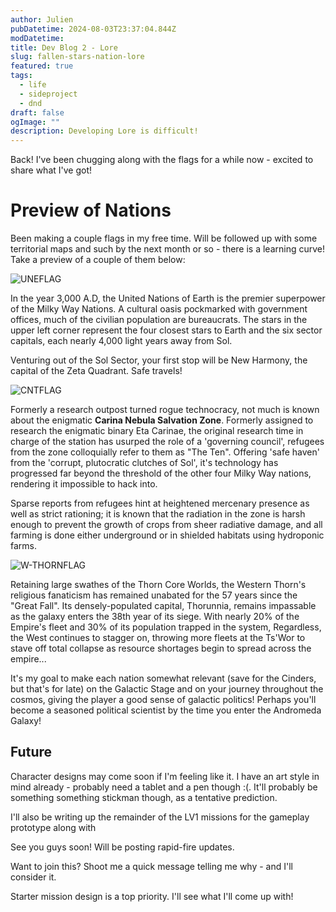 ```yaml
---
author: Julien
pubDatetime: 2024-08-03T23:37:04.844Z
modDatetime:
title: Dev Blog 2 - Lore
slug: fallen-stars-nation-lore
featured: true
tags:
  - life
  - sideproject
  - dnd
draft: false
ogImage: ""
description: Developing Lore is difficult!
---
```


Back! I've been chugging along with the flags for a while now - excited to share what I've got!

# Preview of Nations

Been making a couple flags in my free time. Will be followed up with some territorial maps and such by the next month or so - there is a learning curve! Take a preview of a couple of them below:

![UNEFLAG](/blog-images/UNE.png)

In the year 3,000 A.D, the United Nations of Earth is the premier superpower of the Milky Way Nations. A cultural oasis pockmarked with government offices, much of the civilian population are bureaucrats. The stars in the upper left corner represent the four closest stars to Earth and the six sector capitals, each nearly 4,000 light years away from Sol.

Venturing out of the Sol Sector, your first stop will be New Harmony, the capital of the Zeta Quadrant. Safe travels!

![CNTFLAG](/blog-images/cnszflag.png)

Formerly a research outpost turned rogue technocracy, not much is known about the enigmatic **Carina Nebula Salvation Zone**. Formerly assigned to research the enigmatic binary Eta Carinae, the original research time in charge of the station has usurped the role of a 'governing council', refugees from the zone colloquially refer to them as "The Ten". Offering 'safe haven' from the 'corrupt, plutocratic clutches of Sol', it's technology has progressed far beyond the threshold of the other four Milky Way nations, rendering it impossible to hack into.

Sparse reports from refugees hint at heightened mercenary presence as well as strict rationing; it is known that the radiation in the zone is harsh enough to prevent the growth of crops from sheer radiative damage, and all farming is done either underground or in shielded habitats using hydroponic farms.

![W-THORNFLAG](/blog-images/west-thorn-empire.png)

Retaining large swathes of the Thorn Core Worlds, the Western Thorn's religious fanaticism has remained unabated for the 57 years since the "Great Fall". Its densely-populated capital, Thorunnia, remains impassable as the galaxy enters the 38th year of its siege. With nearly 20% of the Empire's fleet and 30% of its population trapped in the system, Regardless, the West continues to stagger on, throwing more fleets at the Ts'Wor to stave off total collapse as resource shortages begin to spread across the empire...

It's my goal to make each nation somewhat relevant (save for the Cinders, but that's for late) on the Galactic Stage and on your journey throughout the cosmos, giving the player a good sense of galactic politics! Perhaps you'll become a seasoned political scientist by the time you enter the Andromeda Galaxy!

## Future

Character designs may come soon if I'm feeling like it. I have an art style in mind already - probably need a tablet and a pen though :(. It'll probably be something something stickman though, as a tentative prediction.

I'll also be writing up the remainder of the LV1 missions for the gameplay prototype along with

See you guys soon! Will be posting rapid-fire updates.

Want to join this? Shoot me a quick message telling me why - and I'll consider it.

Starter mission design is a top priority. I'll see what I'll come up with!
